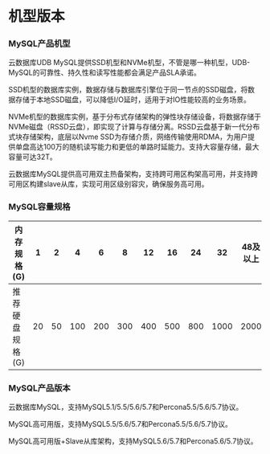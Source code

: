 # 机型版本



### MySQL产品机型

云数据库UDB MySQL提供SSD机型和NVMe机型，不管是哪一种机型，UDB-MySQL的可靠性、持久性和读写性能都会满足产品SLA承诺。

SSD机型的数据库实例，数据存储与数据库引擎位于同一节点的SSD磁盘，将数据存储于本地SSD磁盘，可以降低I/O延时，适用于对IO性能较高的业务场景。

NVMe机型的数据库实例，基于分布式存储架构的弹性块存储设备，将数据存储于NVMe磁盘（RSSD云盘），即实现了计算与存储分离。RSSD云盘基于新一代分布式块存储架构，底层以Nvme SSD为存储介质，网络传输使用RDMA，为用户提供单盘高达100万的随机读写能力和更低的单路时延能力。支持大容量存储，最大容量可达32T。

云数据库MySQL提供高可用双主热备架构，支持跨可用区构架高可用，并支持跨可用区构建slave从库，实现可用区级别容灾，确保服务高可用。


### MySQL容量规格

| 内存规格(G)   | 1  | 2  | 4   | 6   | 8   | 12  | 16  | 24  | 32   | 48及以上 |
| --------- | -- | -- | --- | --- | --- | --- | --- | --- | ---- | ----- |
| 推荐硬盘规格(G) | 20 | 50 | 100 | 200 | 300 | 400 | 500 | 800 | 1000 | 2000  |

### MySQL产品版本

云数据库MySQL，支持MySQL5.1/5.5/5.6/5.7和Percona5.5/5.6/5.7协议。

MySQL高可用版，支持MySQL5.5/5.6/5.7和Percona5.5/5.6/5.7协议。

MySQL高可用版+Slave从库架构，支持MySQL5.6/5.7和Percona5.6/5.7协议。
